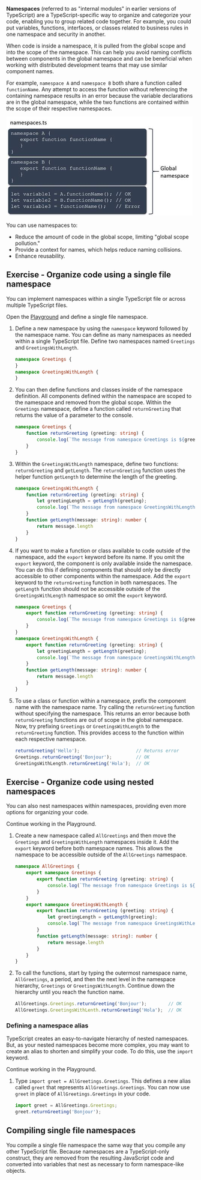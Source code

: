 **Namespaces** (referred to as "internal modules" in earlier versions of TypeScript) are a TypeScript-specific way to organize and categorize your code, enabling you to group related code together. For example, you could put variables, functions, interfaces, or classes related to business rules in one namespace and security in another.

When code is inside a namespace, it is pulled from the global scope and into the scope of the namespace. This can help you avoid naming conflicts between components in the global namespace and can be beneficial when working with distributed development teams that may use similar component names.

For example, `namespace A` and `namespace B` both share a function called `functionName`. Any attempt to access the function without referencing the containing namespace results in an error because the variable declarations are in the global namespace, while the two functions are contained within the scope of their respective namespaces.

![Two namespace declarations, A and B, each have a function called functionName, but are they are removed from the global namespace of namespaces.ts so there are no name conflicts.](../media/m07_namspaces.jpg)

You can use namespaces to:

- Reduce the amount of code in the global scope, limiting "global scope pollution."
- Provide a context for names, which helps reduce naming collisions.
- Enhance reusability.

## Exercise - Organize code using a single file namespace

You can implement namespaces within a single TypeScript file or across multiple TypeScript files.

Open the [Playground](https://www.typescriptlang.org/play) and define a single file namespace.

1. Define a new namespace by using the `namespace` keyword followed by the namespace name. You can define as many namespaces as needed within a single TypeScript file. Define two namespaces named `Greetings` and `GreetingsWithLength`.

    ```typescript
    namespace Greetings {
    }
    namespace GreetingsWithLength {
    }
    ```

2. You can then define functions and classes inside of the namespace definition. All components defined within the namespace are scoped to the namespace and removed from the global scope. Within the `Greetings` namespace, define a function called `returnGreeting` that returns the value of a parameter to the console.

    ```typescript
    namespace Greetings {
        function returnGreeting (greeting: string) {
            console.log(`The message from namespace Greetings is ${greeting}.`);
        }
    }
    ```

3. Within the `GreetingsWithLength` namespace, define two functions: `returnGreeting` and `getLength`. The `returnGreeting` function uses the helper function `getLength` to determine the length of the greeting.

    ```typescript
    namespace GreetingsWithLength {
        function returnGreeting (greeting: string) {
            let greetingLength = getLength(greeting);
            console.log(`The message from namespace GreetingsWithLength is ${greeting}. It is ${greetingLength} characters long.`);
        }
        function getLength(message: string): number {
            return message.length
        }
    }
    ```

4. If you want to make a function or class available to code outside of the namespace, add the `export` keyword before its name. If you omit the `export` keyword, the component is only available inside the namespace. You can do this if defining components that should only be directly accessible to other components within the namespace. Add the `export` keyword to the `returnGreeting` function in both namespaces. The `getLength` function should not be accessible outside of the `GreetingsWithLength` namespace so omit the `export` keyword.

    ```typescript
    namespace Greetings {
        export function returnGreeting (greeting: string) {
            console.log(`The message from namespace Greetings is ${greeting}.`);
        }
    }
    namespace GreetingsWithLength {
        export function returnGreeting (greeting: string) {
            let greetingLength = getLength(greeting);
            console.log(`The message from namespace GreetingsWithLength is ${greeting}. It is ${greetingLength} characters long.`);
        }
        function getLength(message: string): number {
            return message.length
        }
    }
    ```

3. To use a class or function within a namespace, prefix the component name with the namespace name. Try calling the `returnGreeting` function without specifying the namespace. This returns an error because both `returnGreeting` functions are out of scope in the global namespace. Now, try prefixing `Greetings` or `GreetingsWithLength` to the `returnGreeting` function. This provides access to the function within each respective namespace.

    ```typescript
    returnGreeting('Hello');                     // Returns error
    Greetings.returnGreeting('Bonjour');         // OK
    GreetingsWithLength.returnGreeting('Hola');  // OK
    ```

## Exercise - Organize code using nested namespaces

You can also nest namespaces within namespaces, providing even more options for organizing your code.

Continue working in the Playground.

1. Create a new namespace called `AllGreetings` and then move the `Greetings` and `GreetingsWithLength` namespaces inside it. Add the `export` keyword before both namespace names. This allows the namespace to be accessible outside of the `AllGreetings` namespace.

    ```typescript
    namespace AllGreetings {
        export namespace Greetings {
            export function returnGreeting (greeting: string) {
                console.log(`The message from namespace Greetings is ${greeting}.`);
            }
        }
        export namespace GreetingsWithLength {
            export function returnGreeting (greeting: string) {
                let greetingLength = getLength(greeting);
                console.log(`The message from namespace GreetingsWithLength is ${greeting}. It is ${greetingLength} characters long.`);
            }
            function getLength(message: string): number {
                return message.length
            }
        }
    }
    ```

2. To call the functions, start by typing the outermost namespace name, `AllGreetings`, a period, and then the next level in the namespace hierarchy, `Greetings` or `GreetingsWithLength`. Continue down the hierarchy until you reach the function name.

    ```typescript
    AllGreetings.Greetings.returnGreeting('Bonjour');        // OK
    AllGreetings.GreetingsWithLenth.returnGreeting('Hola');  // OK
    ```

### Defining a namespace alias

TypeScript creates an easy-to-navigate hierarchy of nested namespaces. But, as your nested namespaces become more complex, you may want to create an alias to shorten and simplify your code. To do this, use the `import` keyword.

Continue working in the Playground.

1. Type `import greet = AllGreetings.Greetings`. This defines a new alias called `greet` that represents `AllGreetings.Greetings`. You can now use `greet` in place of `AllGreetings.Greetings` in your code.

    ```typescript
    import greet = AllGreetings.Greetings;
    greet.returnGreeting('Bonjour');
    ```

## Compiling single file namespaces

You compile a single file namespace the same way that you compile any other TypeScript file. Because namespaces are a TypeScript-only construct, they are removed from the resulting JavaScript code and converted into variables that nest as necessary to form namespace-like objects.
